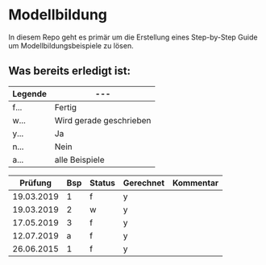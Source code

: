 ﻿# Modellbildung
In diesem Repo geht es primär um die Erstellung eines Step-by-Step Guide um Modellbildungsbeispiele zu lösen. 

## Was bereits erledigt ist: 

Legende|---
---|---
f... |Fertig
w... |Wird gerade geschrieben
y... |Ja
n... |Nein
a... |alle Beispiele

Prüfung|Bsp|Status| Gerechnet | Kommentar
---|------|---|---|---
19.03.2019 | 1 | f | y |
19.03.2019 | 2 | w | y |
17.05.2019 | 3 | f | y |
12.07.2019 | a | f | y |
26.06.2015 | 1 | f | y | 

